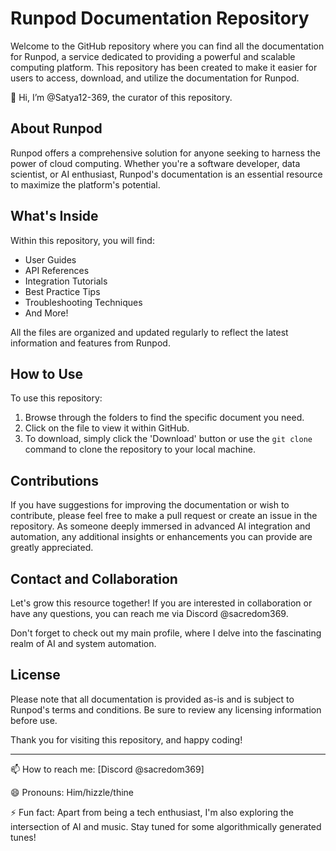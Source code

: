 # Runpod Documentation Repository

Welcome to the GitHub repository where you can find all the documentation for Runpod, a service dedicated to providing a powerful and scalable computing platform. This repository has been created to make it easier for users to access, download, and utilize the documentation for Runpod.

👋 Hi, I’m @Satya12-369, the curator of this repository.

## About Runpod

Runpod offers a comprehensive solution for anyone seeking to harness the power of cloud computing. Whether you're a software developer, data scientist, or AI enthusiast, Runpod's documentation is an essential resource to maximize the platform's potential.

## What's Inside

Within this repository, you will find:

- User Guides
- API References
- Integration Tutorials
- Best Practice Tips
- Troubleshooting Techniques
- And More!

All the files are organized and updated regularly to reflect the latest information and features from Runpod.

## How to Use

To use this repository:

1. Browse through the folders to find the specific document you need.
2. Click on the file to view it within GitHub.
3. To download, simply click the 'Download' button or use the `git clone` command to clone the repository to your local machine.

## Contributions

If you have suggestions for improving the documentation or wish to contribute, please feel free to make a pull request or create an issue in the repository. As someone deeply immersed in advanced AI integration and automation, any additional insights or enhancements you can provide are greatly appreciated.

## Contact and Collaboration

Let's grow this resource together! If you are interested in collaboration or have any questions, you can reach me via Discord @sacredom369.

Don't forget to check out my main profile, where I delve into the fascinating realm of AI and system automation.

## License

Please note that all documentation is provided as-is and is subject to Runpod's terms and conditions. Be sure to review any licensing information before use.

Thank you for visiting this repository, and happy coding!

---

📫 How to reach me: [Discord @sacredom369]

😄 Pronouns: Him/hizzle/thine

⚡ Fun fact: Apart from being a tech enthusiast, I'm also exploring the intersection of AI and music. Stay tuned for some algorithmically generated tunes!

